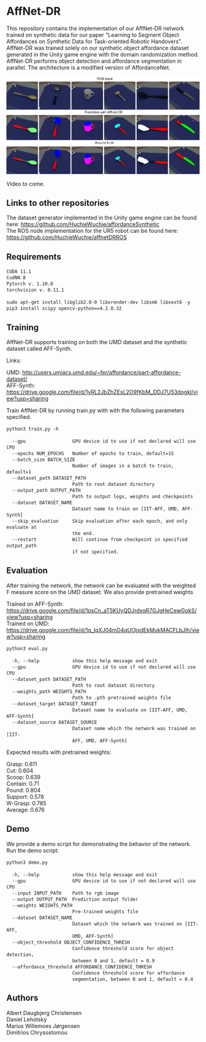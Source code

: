 # AffNet-DR

This repository contains the implementation of our AffNet-DR network trained on synthetic data for our paper "Learning to Segment Object Affordances on Synthetic Data for Task-oriented Robotic Handovers". AffNet-DR was trained solely on our synthetic object affordance dataset generated in the Unity game engine with the domain randomization method. AffNet-DR performs object detection and affordance segmentation in parallel. The architecture is a modified version of AffordanceNet. 

![alt text](images/image.png)

Video to come.

## Links to other repositories

The dataset generator implemented in the Unity game engine can be found here: https://github.com/HuchieWuchie/affordanceSynthetic  
The ROS node implementation for the UR5 robot can be found here: https://github.com/HuchieWuchie/affnetDRROS

## Requirements

```
CUDA 11.1
CudNN 8
Pytorch v. 1.10.0
torchvision v. 0.11.1

sudo apt-get install libglib2.0-0 libxrender-dev libsm6 libxext6 -y
pip3 install scipy opencv-python==4.2.0.32 
```

## Training
AffNet-DR supports training on both the UMD dataset and the synthetic dataset called AFF-Synth.

Links:

UMD: http://users.umiacs.umd.edu/~fer/affordance/part-affordance-dataset/  
AFF-Synth: https://drive.google.com/file/d/1yRL2JbZhZEsL2O9fKbM_DDJ7U53dogkl/view?usp=sharing  


Train AffNet-DR by running train.py with with the following parameters specified.
```
python3 train.py -h

  --gpu                 GPU device id to use if not declared will use CPU
  --epochs NUM_EPOCHS   Number of epochs to train, default=15
  --batch_size BATCH_SIZE
                        Number of images in a batch to train, default=1
  --dataset_path DATASET_PATH
                        Path to root dataset directory
  --output_path OUTPUT_PATH
                        Path to output logs, weights and checkpoints
  --dataset DATASET_NAME
                        Dataset name to train on [IIT-AFF, UMD, AFF-Synth]
  --skip_evaluation     Skip evaluation after each epoch, and only evaluate at
                        the end.
  --restart             Will continue from checkpoint in specified output_path
                        if not specified.
```

## Evaluation

After training the network, the network can be evaluated with the weighted F measure score on the UMD dataset. We also provide pretrained weights  

Trained on AFF-Synth: https://drive.google.com/file/d/1psCn_aT5KUyQDJrdxqR7GJgHeCewGokS/view?usp=sharing  
Trained on UMD: https://drive.google.com/file/d/1q_IqXJ04mD4qUl3jxdEkMukMACFLbJIh/view?usp=sharing  

```
python3 eval.py

  -h, --help            show this help message and exit
  --gpu                 GPU device id to use if not declared will use CPU
  --dataset_path DATASET_PATH
                        Path to root dataset directory
  --weights_path WEIGHTS_PATH
                        Path to .pth pretrained weights file
  --dataset_target DATASET_TARGET
                        Dataset name to evaluate on [IIT-AFF, UMD, AFF-Synth]
  --dataset_source DATASET_SOURCE
                        Dataset name which the network was trained on [IIT-
                        AFF, UMD, AFF-Synth]
```

Expected results with pretrained weights:

Grasp: 0.611  
Cut: 0.604  
Scoop: 0.639  
Contain: 0.71  
Pound: 0.804  
Support: 0.578  
W-Grasp: 0.785  
Average: 0.676  

## Demo
We provide a demo script for demonstrating the behavior of the network. Run the demo script.
```
python3 demo.py

  -h, --help            show this help message and exit
  --gpu                 GPU device id to use if not declared will use CPU
  --input INPUT_PATH    Path to rgb image
  --output OUTPUT_PATH  Prediction output folder
  --weights WEIGHTS_PATH
                        Pre-trained weights file
  --dataset DATASET_NAME
                        Dataset which the network was trained on [IIT-AFF,
                        UMD, AFF-Synth]
  --object_threshold OBJECT_CONFIDENCE_THRESH
                        Confidence threshold score for object detection,
                        between 0 and 1, default = 0.9
  --affordance_threshold AFFORDANCE_CONFIDENCE_THRESH
                        Confidence threshold score for affordance
                        segmentation, between 0 and 1, default = 0.4
```



## Authors

Albert Daugbjerg Christensen  
Daniel Lehotský  
Marius Willemoes Jørgensen  
Dimitrios Chrysostomou

